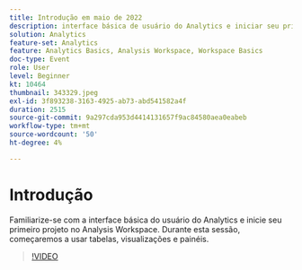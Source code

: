 ```yaml
---
title: Introdução em maio de 2022
description: interface básica de usuário do Analytics e iniciar seu primeiro projeto no Analysis Workspace, usar tabelas, visualizações e painéis
solution: Analytics
feature-set: Analytics
feature: Analytics Basics, Analysis Workspace, Workspace Basics
doc-type: Event
role: User
level: Beginner
kt: 10464
thumbnail: 343329.jpeg
exl-id: 3f893238-3163-4925-ab73-abd541582a4f
duration: 2515
source-git-commit: 9a297cda953d4414131657f9ac84580aea0eabeb
workflow-type: tm+mt
source-wordcount: '50'
ht-degree: 4%

---
```


# Introdução

Familiarize-se com a interface básica do usuário do Analytics e inicie seu primeiro projeto no Analysis Workspace. Durante esta sessão, começaremos a usar tabelas, visualizações e painéis.

>[!VIDEO](https://video.tv.adobe.com/v/343329/?quality=12&learn=on)
